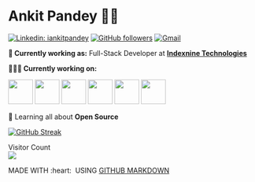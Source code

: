 # Ankit Pandey 👨‍💻

[![Linkedin: iankitpandey](https://img.shields.io/badge/-iankitpandey-blue?style=flat-square&logo=Linkedin&logoColor=white&link=https://www.linkedin.com/in/iankitpandey/)](https://www.linkedin.com/in/iankitpandey/)
[![GitHub followers](https://img.shields.io/github/followers/ankit-indexnine.svg?style=social&label=Follow&maxAge=2592000)](https://github.com/ankit-indexnine?tab=followers)
[![Gmail](https://img.shields.io/badge/-Gmail-c14438?style=flat&logo=Gmail&logoColor=white)](mailto:ankit.pandey@indexnine.com)

**💼 Currently working as:** Full-Stack Developer at <a href="https://www.indexnine.com/" target="_blank"><b>Indexnine Technologies</b></a>

**👨🏻‍💻 Currently working on:** 

<code><a href="https://reactjs.org/" target="_blank"><img height="50" src="https://upload.wikimedia.org/wikipedia/commons/a/a7/React-icon.svg"></a></code>
<code><a href="https://redux.js.org/" target="_blank"><img height="50" src="https://raw.githubusercontent.com/reduxjs/redux/master/logo/logo.svg"></a></code>
<code><a href="https://developer.mozilla.org/en-US/docs/Web/JavaScript" target="_blank"><img height="50" src="https://b.kisscc0.com/20180815/zlq/kisscc0-computer-icons-logo-brand-javascript-angle-js-5b741783856f77.0690615715343348515466.png"></a></code>
<code><a href="https://nodejs.org/" target="_blank"><img height="50" src="https://nodejs.org/static/images/logos/nodejs-new-pantone-black.svg"></a></code>
<code><a href="https://aws.amazon.com/" target="_blank"><img height="50" src="https://upload.wikimedia.org/wikipedia/commons/9/93/Amazon_Web_Services_Logo.svg"></a></code>
<code><a href="https://www.docker.com/" target="_blank"><img height="50" src="https://logos-world.net/wp-content/uploads/2021/02/Docker-Emblem.png"></a></code>

<!-- ![Ankit's github stats](https://github-readme-stats.vercel.app/api?username=ankit-indexnine&count_private=true&show_icons=true&line_height=30&theme=tokyonight) -->

🌱 Learning all about **Open Source**

<!--<p><img align="left" src="https://github-readme-stats.vercel.app/api/top-langs?username=ankit-indexnine&show_icons=true&locale=en&layout=compact" alt="ankit-indexnine" /></p>

<p>&nbsp;<img align="center" src="https://github-readme-stats.vercel.app/api?username=ankit-indexnine&show_icons=true&locale=en" alt="ankit-indexnine" /></p>-->

[![GitHub Streak](https://github-readme-streak-stats.herokuapp.com?user=ankit-indexnine&date_format=j%20M%5B%20Y%5D&background=45%2C8AEBE1%2CEBABE8&currStreakNum=7B63EB&stroke=EB4E47&border=EBAFE1&ring=5C6AEB&dates=161616)](https://git.io/streak-stats)

<p align="left"> 
  Visitor Count<br>
  <img src="https://profile-counter.glitch.me/ankit-indexnine/count.svg" />
</p>

<p align="left">
  MADE WITH :heart: &nbsp;USING <a href="https://github.com/github/markup">GITHUB MARKDOWN</a>
</p>
